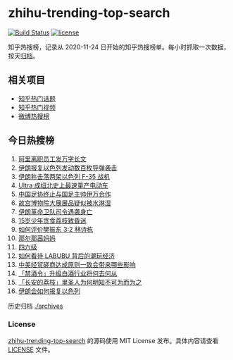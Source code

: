 # zhihu-trending-top-search

[![Build Status](https://github.com/justjavac/zhihu-trending-top-search/workflows/ci/badge.svg?branch=main)](https://github.com/justjavac/zhihu-trending-top-search/actions)
[![license](https://img.shields.io/github/license/justjavac/zhihu-trending-top-search)](https://github.com/justjavac/zhihu-trending-top-search/blob/main/LICENSE)

知乎热搜榜，记录从 2020-11-24 日开始的知乎热搜榜单。每小时抓取一次数据，按天[归档](./archives)。

## 相关项目

- [知乎热门话题](https://github.com/justjavac/zhihu-trending-hot-questions)
- [知乎热门视频](https://github.com/justjavac/zhihu-trending-hot-video)
- [微博热搜榜](https://github.com/justjavac/weibo-trending-hot-search)

## 今日热搜榜

<!-- BEGIN -->
<!-- 最后更新时间 Sun Jun 15 2025 02:27:05 GMT+0800 (China Standard Time) -->

1. [阿里离职员工发万字长文](https://www.zhihu.com/search?q=%E9%98%BF%E9%87%8C%E7%A6%BB%E8%81%8C%E5%91%98%E5%B7%A5%E5%8F%91%E4%B8%87%E5%AD%97%E9%95%BF%E6%96%87)
1. [伊朗报复以色列发动数百枚导弹袭击](https://www.zhihu.com/search?q=%E4%BC%8A%E6%9C%97%E6%8A%A5%E5%A4%8D%E4%BB%A5%E8%89%B2%E5%88%97%E5%8F%91%E5%8A%A8%E6%95%B0%E7%99%BE%E6%9E%9A%E5%AF%BC%E5%BC%B9%E8%A2%AD%E5%87%BB)
1. [伊朗称击落两架以色列 F-35 战机](https://www.zhihu.com/search?q=%E4%BC%8A%E6%9C%97%E7%A7%B0%E5%87%BB%E8%90%BD%E4%B8%A4%E6%9E%B6%E4%BB%A5%E8%89%B2%E5%88%97%20F-35%20%E6%88%98%E6%9C%BA)
1. [Ultra 成纽北史上最速量产电动车](https://www.zhihu.com/search?q=Ultra%20%E6%88%90%E7%BA%BD%E5%8C%97%E5%8F%B2%E4%B8%8A%E6%9C%80%E9%80%9F%E9%87%8F%E4%BA%A7%E7%94%B5%E5%8A%A8%E8%BD%A6)
1. [中国足协终止与国足主帅伊万合作](https://www.zhihu.com/search?q=%E4%B8%AD%E5%9B%BD%E8%B6%B3%E5%8D%8F%E7%BB%88%E6%AD%A2%E4%B8%8E%E5%9B%BD%E8%B6%B3%E4%B8%BB%E5%B8%85%E4%BC%8A%E4%B8%87%E5%90%88%E4%BD%9C)
1. [故宫博物院大展展品疑似被水淋湿](https://www.zhihu.com/search?q=%E6%95%85%E5%AE%AB%E5%8D%9A%E7%89%A9%E9%99%A2%E5%A4%A7%E5%B1%95%E5%B1%95%E5%93%81%E7%96%91%E4%BC%BC%E8%A2%AB%E6%B0%B4%E6%B7%8B%E6%B9%BF)
1. [伊朗革命卫队司令遇袭身亡](https://www.zhihu.com/search?q=%E4%BC%8A%E6%9C%97%E9%9D%A9%E5%91%BD%E5%8D%AB%E9%98%9F%E5%8F%B8%E4%BB%A4%E9%81%87%E8%A2%AD%E8%BA%AB%E4%BA%A1)
1. [15岁少年贪食荔枝致昏迷](https://www.zhihu.com/search?q=15%E5%B2%81%E5%B0%91%E5%B9%B4%E8%B4%AA%E9%A3%9F%E8%8D%94%E6%9E%9D%E8%87%B4%E6%98%8F%E8%BF%B7)
1. [如何评价樊振东 3:2 林诗栋](https://www.zhihu.com/search?q=%E5%A6%82%E4%BD%95%E8%AF%84%E4%BB%B7%E6%A8%8A%E6%8C%AF%E4%B8%9C%203%3A2%20%E6%9E%97%E8%AF%97%E6%A0%8B)
1. [那尔那茜妈妈](https://www.zhihu.com/search?q=%E9%82%A3%E5%B0%94%E9%82%A3%E8%8C%9C%E5%A6%88%E5%A6%88)
1. [四六级](https://www.zhihu.com/search?q=%E5%9B%9B%E5%85%AD%E7%BA%A7)
1. [如何看待 LABUBU 背后的潮玩经济](https://www.zhihu.com/search?q=%E5%A6%82%E4%BD%95%E7%9C%8B%E5%BE%85%20LABUBU%20%E8%83%8C%E5%90%8E%E7%9A%84%E6%BD%AE%E7%8E%A9%E7%BB%8F%E6%B5%8E)
1. [中美经贸磋商达成原则一致会带来哪些影响](https://www.zhihu.com/search?q=%E4%B8%AD%E7%BE%8E%E7%BB%8F%E8%B4%B8%E7%A3%8B%E5%95%86%E8%BE%BE%E6%88%90%E5%8E%9F%E5%88%99%E4%B8%80%E8%87%B4%E4%BC%9A%E5%B8%A6%E6%9D%A5%E5%93%AA%E4%BA%9B%E5%BD%B1%E5%93%8D)
1. [「禁酒令」升级白酒行业将何去何从](https://www.zhihu.com/search?q=%E3%80%8C%E7%A6%81%E9%85%92%E4%BB%A4%E3%80%8D%E5%8D%87%E7%BA%A7%E7%99%BD%E9%85%92%E8%A1%8C%E4%B8%9A%E5%B0%86%E4%BD%95%E5%8E%BB%E4%BD%95%E4%BB%8E)
1. [「长安的荔枝」里圣人为何明知不可为而为之](https://www.zhihu.com/search?q=%E3%80%8C%E9%95%BF%E5%AE%89%E7%9A%84%E8%8D%94%E6%9E%9D%E3%80%8D%E9%87%8C%E5%9C%A3%E4%BA%BA%E4%B8%BA%E4%BD%95%E6%98%8E%E7%9F%A5%E4%B8%8D%E5%8F%AF%E4%B8%BA%E8%80%8C%E4%B8%BA%E4%B9%8B)
1. [伊朗会如何报复以色列](https://www.zhihu.com/search?q=%E4%BC%8A%E6%9C%97%E4%BC%9A%E5%A6%82%E4%BD%95%E6%8A%A5%E5%A4%8D%E4%BB%A5%E8%89%B2%E5%88%97)

<!-- END -->

历史归档 [./archives](./archives)

### License

[zhihu-trending-top-search](https://github.com/justjavac/zhihu-trending-top-search) 的源码使用 MIT License
发布。具体内容请查看 [LICENSE](./LICENSE) 文件。
